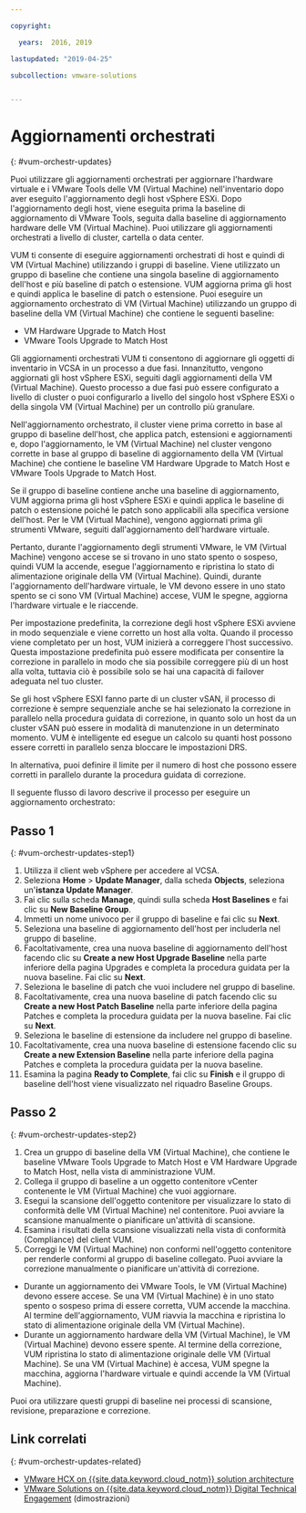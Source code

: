 ```yaml
---

copyright:

  years:  2016, 2019

lastupdated: "2019-04-25"

subcollection: vmware-solutions


---
```


#	Aggiornamenti orchestrati
{: #vum-orchestr-updates}

Puoi utilizzare gli aggiornamenti orchestrati per aggiornare l'hardware virtuale e i VMware Tools delle VM (Virtual Machine) nell'inventario dopo aver eseguito l'aggiornamento degli host vSphere ESXi. Dopo l'aggiornamento degli host, viene eseguita prima la baseline di aggiornamento di VMware Tools, seguita dalla baseline di aggiornamento hardware delle VM (Virtual Machine). Puoi utilizzare gli aggiornamenti orchestrati a livello di cluster, cartella o data center.

VUM ti consente di eseguire aggiornamenti orchestrati di host e quindi di VM (Virtual Machine) utilizzando i gruppi di baseline. Viene utilizzato un gruppo di baseline che contiene una singola baseline di aggiornamento dell'host e più baseline di patch o estensione. VUM aggiorna prima gli host e quindi applica le baseline di patch o estensione. Puoi eseguire un aggiornamento orchestrato di VM (Virtual Machine) utilizzando un gruppo di baseline della VM (Virtual Machine) che contiene le seguenti baseline:
* VM Hardware Upgrade to Match Host
* VMware Tools Upgrade to Match Host

Gli aggiornamenti orchestrati VUM ti consentono di aggiornare gli oggetti di inventario in VCSA in un processo a due fasi. Innanzitutto, vengono aggiornati gli host vSphere ESXi, seguiti dagli aggiornamenti della VM (Virtual Machine). Questo processo a due fasi può essere configurato a livello di cluster o puoi configurarlo a livello del singolo host vSphere ESXi o della singola VM (Virtual Machine) per un controllo più granulare.

Nell'aggiornamento orchestrato, il cluster viene prima corretto in base al gruppo di baseline dell'host, che applica patch, estensioni e aggiornamenti e, dopo l'aggiornamento, le VM (Virtual Machine) nel cluster vengono corrette in base al gruppo di baseline di aggiornamento della VM (Virtual Machine) che contiene le baseline VM Hardware Upgrade to Match Host e VMware Tools Upgrade to Match Host.

Se il gruppo di baseline contiene anche una baseline di aggiornamento, VUM aggiorna prima gli host vSphere ESXi e quindi applica le baseline di patch o estensione poiché le patch sono applicabili alla specifica versione dell'host. Per le VM (Virtual Machine), vengono aggiornati prima gli strumenti VMware, seguiti dall'aggiornamento dell'hardware virtuale.

Pertanto, durante l'aggiornamento degli strumenti VMware, le VM (Virtual Machine) vengono accese se si trovano in uno stato spento o sospeso, quindi VUM la accende, esegue l'aggiornamento e ripristina lo stato di alimentazione originale della VM (Virtual Machine). Quindi, durante l'aggiornamento dell'hardware virtuale, le VM devono essere in uno stato spento se ci sono VM (Virtual Machine) accese, VUM le spegne, aggiorna l'hardware virtuale e le riaccende.

Per impostazione predefinita, la correzione degli host vSphere ESXi avviene in modo sequenziale e viene corretto un host alla volta. Quando il processo viene completato per un host, VUM inizierà a correggere l'host successivo. Questa impostazione predefinita può essere modificata per consentire la correzione in parallelo in modo che sia possibile correggere più di un host alla volta, tuttavia ciò è possibile solo se hai una capacità di failover adeguata nel tuo cluster.

Se gli host vSphere ESXI fanno parte di un cluster vSAN, il processo di correzione è sempre sequenziale anche se hai selezionato la correzione in parallelo nella procedura guidata di correzione, in quanto solo un host da un cluster vSAN può essere in modalità di manutenzione in un determinato momento. VUM è intelligente ed esegue un calcolo su quanti host possono essere corretti in parallelo senza bloccare le impostazioni DRS.

In alternativa, puoi definire il limite per il numero di host che possono essere corretti in parallelo durante la procedura guidata di correzione.

Il seguente flusso di lavoro descrive il processo per eseguire un aggiornamento orchestrato:

## Passo 1
{: #vum-orchestr-updates-step1}

1. Utilizza il client web vSphere per accedere al VCSA.
2. Seleziona **Home** > **Update Manager**, dalla scheda **Objects**, seleziona un'**istanza Update Manager**.
3. Fai clic sulla scheda **Manage**, quindi sulla scheda **Host Baselines** e fai clic su **New Baseline Group**.
4. Immetti un nome univoco per il gruppo di baseline e fai clic su **Next**.
5. Seleziona una baseline di aggiornamento dell'host per includerla nel gruppo di baseline.
6. Facoltativamente, crea una nuova baseline di aggiornamento dell'host facendo clic su **Create a new Host Upgrade Baseline** nella parte inferiore della pagina Upgrades e completa la procedura guidata per la nuova baseline. Fai clic su **Next**.
7. Seleziona le baseline di patch che vuoi includere nel gruppo di baseline.
8. Facoltativamente, crea una nuova baseline di patch facendo clic su **Create a new Host Patch Baseline** nella parte inferiore della pagina Patches e completa la procedura guidata per la nuova baseline. Fai clic su **Next**.
9. Seleziona le baseline di estensione da includere nel gruppo di baseline.
10. Facoltativamente, crea una nuova baseline di estensione facendo clic su **Create a new Extension Baseline** nella parte inferiore della pagina Patches e completa la procedura guidata per la nuova baseline.
11. Esamina la pagina **Ready to Complete**, fai clic su **Finish** e il gruppo di baseline dell'host viene visualizzato nel riquadro Baseline Groups.

## Passo 2
{: #vum-orchestr-updates-step2}

1. Crea un gruppo di baseline della VM (Virtual Machine), che contiene le baseline VMware Tools Upgrade to Match Host e VM Hardware Upgrade to Match Host, nella vista di amministrazione VUM.
2. Collega il gruppo di baseline a un oggetto contenitore vCenter contenente le VM (Virtual Machine) che vuoi aggiornare.
3. Esegui la scansione dell'oggetto contenitore per visualizzare lo stato di conformità delle VM (Virtual Machine) nel contenitore. Puoi avviare la scansione manualmente o pianificare un'attività di scansione.
4. Esamina i risultati della scansione visualizzati nella vista di conformità (Compliance) del client VUM.
5. Correggi le VM (Virtual Machine) non conformi nell'oggetto contenitore per renderle conformi al gruppo di baseline collegato. Puoi avviare la correzione manualmente o pianificare un'attività di correzione.
* Durante un aggiornamento dei VMware Tools, le VM (Virtual Machine) devono essere accese. Se una VM (Virtual Machine) è in uno stato spento o sospeso prima di essere corretta, VUM accende la macchina. Al termine dell'aggiornamento, VUM riavvia la macchina e ripristina lo stato di alimentazione originale della VM (Virtual Machine).
* Durante un aggiornamento hardware della VM (Virtual Machine), le VM (Virtual Machine) devono essere spente. Al termine della correzione, VUM ripristina lo stato di alimentazione originale delle VM (Virtual Machine). Se una VM (Virtual Machine) è accesa, VUM spegne la macchina, aggiorna l'hardware virtuale e quindi accende la VM (Virtual Machine).

Puoi ora utilizzare questi gruppi di baseline nei processi di scansione, revisione, preparazione e correzione.

## Link correlati
{: #vum-orchestr-updates-related}

* [VMware HCX on {{site.data.keyword.cloud_notm}} solution architecture](/docs/services/vmwaresolutions/services?topic=vmware-solutions-hcx-archi-intro#hcx-archi-intro)
* [VMware Solutions on {{site.data.keyword.cloud_notm}} Digital Technical Engagement](https://ibm-dte.mybluemix.net/vmware) (dimostrazioni)
